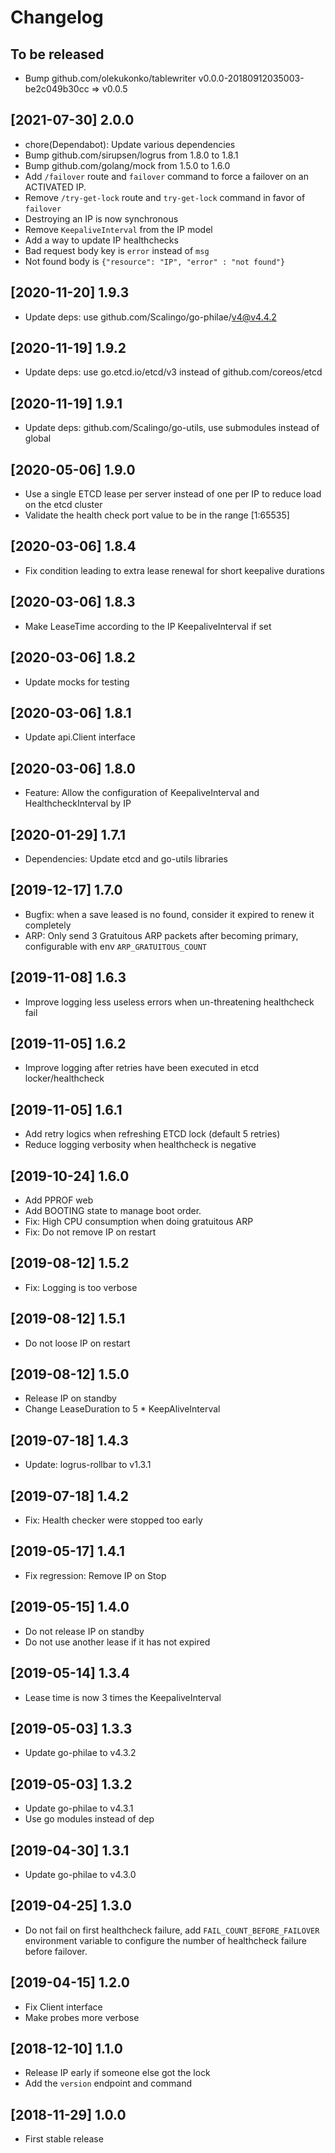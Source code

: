 # Changelog

## To be released

* Bump github.com/olekukonko/tablewriter v0.0.0-20180912035003-be2c049b30cc => v0.0.5

## [2021-07-30] 2.0.0

* chore(Dependabot): Update various dependencies
* Bump github.com/sirupsen/logrus from 1.8.0 to 1.8.1
* Bump github.com/golang/mock from 1.5.0 to 1.6.0
* Add `/failover` route and `failover` command to force a failover on an ACTIVATED IP.
* Remove `/try-get-lock` route and `try-get-lock` command in favor of `failover`
* Destroying an IP is now synchronous
* Remove `KeepaliveInterval` from the IP model
* Add a way to update IP healthchecks
* Bad request body key is `error` instead of `msg`
* Not found body is `{"resource": "IP", "error" : "not found"}`

## [2020-11-20] 1.9.3

* Update deps: use github.com/Scalingo/go-philae/v4@v4.4.2

## [2020-11-19] 1.9.2

* Update deps: use go.etcd.io/etcd/v3 instead of github.com/coreos/etcd

## [2020-11-19] 1.9.1

* Update deps: github.com/Scalingo/go-utils, use submodules instead of global

## [2020-05-06] 1.9.0

* Use a single ETCD lease per server instead of one per IP to reduce load on the etcd cluster
* Validate the health check port value to be in the range [1:65535]

## [2020-03-06] 1.8.4

* Fix condition leading to extra lease renewal for short keepalive durations

## [2020-03-06] 1.8.3

* Make LeaseTime according to the IP KeepaliveInterval if set

## [2020-03-06] 1.8.2

* Update mocks for testing

## [2020-03-06] 1.8.1

* Update api.Client interface

## [2020-03-06] 1.8.0

* Feature: Allow the configuration of KeepaliveInterval and HealthcheckInterval by IP

## [2020-01-29] 1.7.1

* Dependencies: Update etcd and go-utils libraries

## [2019-12-17] 1.7.0

* Bugfix: when a save leased is no found, consider it expired to renew it completely
* ARP: Only send 3 Gratuitous ARP packets after becoming primary, configurable with env `ARP_GRATUITOUS_COUNT`

## [2019-11-08] 1.6.3

* Improve logging less useless errors when un-threatening healthcheck fail

## [2019-11-05] 1.6.2

* Improve logging after retries have been executed in etcd locker/healthcheck

## [2019-11-05] 1.6.1

* Add retry logics when refreshing ETCD lock (default 5 retries)
* Reduce logging verbosity when healthcheck is negative

## [2019-10-24] 1.6.0

* Add PPROF web
* Add BOOTING state to manage boot order.
* Fix: High CPU consumption when doing gratuitous ARP
* Fix: Do not remove IP on restart

## [2019-08-12] 1.5.2

* Fix: Logging is too verbose

## [2019-08-12] 1.5.1

* Do not loose IP on restart

## [2019-08-12] 1.5.0

* Release IP on standby
* Change LeaseDuration to 5 * KeepAliveInterval

## [2019-07-18] 1.4.3

* Update: logrus-rollbar to v1.3.1

## [2019-07-18] 1.4.2

* Fix: Health checker were stopped too early

## [2019-05-17] 1.4.1

* Fix regression: Remove IP on Stop

## [2019-05-15] 1.4.0

* Do not release IP on standby
* Do not use another lease if it has not expired

## [2019-05-14] 1.3.4

* Lease time is now 3 times the KeepaliveInterval

## [2019-05-03] 1.3.3

* Update go-philae to v4.3.2

## [2019-05-03] 1.3.2

* Update go-philae to v4.3.1
* Use go modules instead of dep

## [2019-04-30] 1.3.1

* Update go-philae to v4.3.0

## [2019-04-25] 1.3.0

* Do not fail on first healthcheck failure, add `FAIL_COUNT_BEFORE_FAILOVER`
  environment variable to configure the number of healthcheck failure before
  failover.

## [2019-04-15] 1.2.0

* Fix Client interface
* Make probes more verbose

## [2018-12-10] 1.1.0

* Release IP early if someone else got the lock
* Add the `version` endpoint and command

## [2018-11-29] 1.0.0

* First stable release
